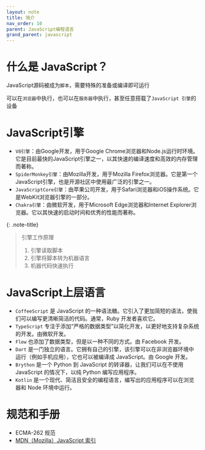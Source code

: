```yaml
---
layout: note
title: 简介
nav_order: 10
parent: JavaScript编程语言
grand_parent: javascript
---
```


# 什么是 JavaScript？

JavaScript源码被成为`脚本`，需要特殊的准备或编译即可运行

可以在`浏览器`中执行，也可以在`服务器`中执行，甚至任意搭载了`JavaScript 引擎`的设备

# JavaScript引擎

- `V8引擎`：由Google开发，用于Google Chrome浏览器和Node.js运行时环境。它是目前最快的JavaScript引擎之一，以其快速的编译速度和高效的内存管理而著称。
- `SpiderMonkey引擎`：由Mozilla开发，用于Mozilla Firefox浏览器。它是第一个JavaScript引擎，也是开源社区中使用最广泛的引擎之一。
- `JavaScriptCore引擎`：由苹果公司开发，用于Safari浏览器和iOS操作系统。它是WebKit浏览器引擎的一部分。
- `Chakra引擎`：由微软开发，用于Microsoft Edge浏览器和Internet Explorer浏览器。它以其快速的启动时间和优秀的性能而著称。

{: .note-title}
> 引擎工作原理
> 
> 1. 引擎读取脚本
> 2. 引擎将脚本转为机器语言
> 3. 机器代码快速执行

# JavaScript上层语言

- `CoffeeScript` 是 JavaScript 的一种语法糖。它引入了更加简短的语法，使我们可以编写更清晰简洁的代码。通常，Ruby 开发者喜欢它。
- `TypeScript` 专注于添加“严格的数据类型”以简化开发，以更好地支持复杂系统的开发。由微软开发。
- `Flow` 也添加了数据类型，但是以一种不同的方式。由 Facebook 开发。
- `Dart` 是一门独立的语言。它拥有自己的引擎，该引擎可以在非浏览器环境中运行（例如手机应用），它也可以被编译成 JavaScript。由 Google 开发。
- `Brython` 是一个 Python 到 JavaScript 的转译器，让我们可以在不使用 JavaScript 的情况下，以纯 Python 编写应用程序。
- `Kotlin` 是一个现代、简洁且安全的编程语言，编写出的应用程序可以在浏览器和 Node 环境中运行。

# 规范和手册

- ECMA-262 规范 
- [MDN（Mozilla）JavaScript 索引](https://developer.mozilla.org/en-US/docs/Web/JavaScript/Reference)
